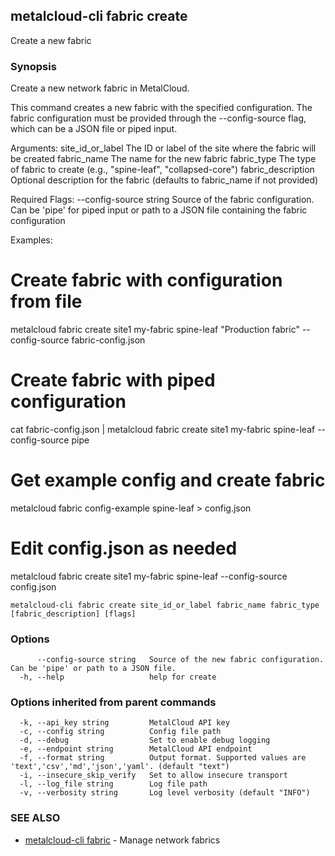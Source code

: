 ## metalcloud-cli fabric create

Create a new fabric

### Synopsis

Create a new network fabric in MetalCloud.

This command creates a new fabric with the specified configuration. The fabric configuration
must be provided through the --config-source flag, which can be a JSON file or piped input.

Arguments:
  site_id_or_label       The ID or label of the site where the fabric will be created
  fabric_name           The name for the new fabric
  fabric_type           The type of fabric to create (e.g., "spine-leaf", "collapsed-core")
  fabric_description    Optional description for the fabric (defaults to fabric_name if not provided)

Required Flags:
  --config-source string   Source of the fabric configuration. Can be 'pipe' for piped input
                          or path to a JSON file containing the fabric configuration

Examples:
  # Create fabric with configuration from file
  metalcloud fabric create site1 my-fabric spine-leaf "Production fabric" --config-source fabric-config.json
  
  # Create fabric with piped configuration
  cat fabric-config.json | metalcloud fabric create site1 my-fabric spine-leaf --config-source pipe
  
  # Get example config and create fabric
  metalcloud fabric config-example spine-leaf > config.json
  # Edit config.json as needed
  metalcloud fabric create site1 my-fabric spine-leaf --config-source config.json

```
metalcloud-cli fabric create site_id_or_label fabric_name fabric_type [fabric_description] [flags]
```

### Options

```
      --config-source string   Source of the new fabric configuration. Can be 'pipe' or path to a JSON file.
  -h, --help                   help for create
```

### Options inherited from parent commands

```
  -k, --api_key string         MetalCloud API key
  -c, --config string          Config file path
  -d, --debug                  Set to enable debug logging
  -e, --endpoint string        MetalCloud API endpoint
  -f, --format string          Output format. Supported values are 'text','csv','md','json','yaml'. (default "text")
  -i, --insecure_skip_verify   Set to allow insecure transport
  -l, --log_file string        Log file path
  -v, --verbosity string       Log level verbosity (default "INFO")
```

### SEE ALSO

* [metalcloud-cli fabric](metalcloud-cli_fabric.md)	 - Manage network fabrics

